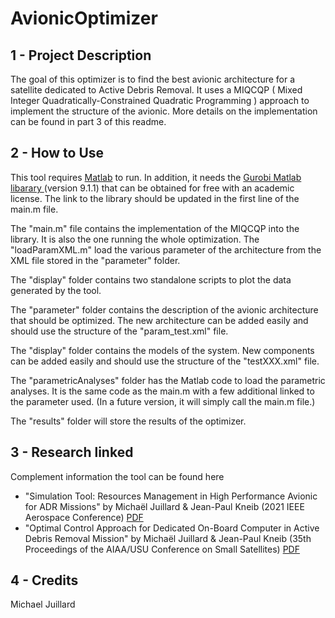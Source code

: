 # AvionicOptimizer

## 1 - Project Description
The goal of this optimizer is to find the best avionic architecture for a satellite dedicated to Active Debris Removal. It uses a MIQCQP ( Mixed Integer Quadratically-Constrained Quadratic Programming ) approach to implement the structure of the avionic. More details on the implementation can be found in part 3 of this readme.

## 2 - How to Use

This tool requires [Matlab](https://ch.mathworks.com/products/matlab.html) to run. In addition, it needs the [Gurobi Matlab libarary ](https://www.gurobi.com/)  (version 9.1.1) that can be obtained for free with an academic license. The link to the library should be updated in the first line of the main.m file.

The "main.m" file contains the implementation of the MIQCQP into the library. It is also the one running the whole optimization. The "loadParamXML.m" load the various parameter of the architecture from the XML file stored in the "parameter" folder.

The "display" folder contains two standalone scripts to plot the data generated by the tool. 

The "parameter" folder contains the description of the avionic architecture that should be optimized. The new architecture can be added easily and should use the structure of the "param_test.xml" file.

The "display" folder contains the models of the system. New components can be added easily and should use the structure of the "testXXX.xml" file.

The "parametricAnalyses" folder has the Matlab code to load the parametric analyses. It is the same code as the main.m with a few additional linked to the parameter used. (In a future version, it will simply call the main.m file.)

The "results" folder will store the results of the optimizer.

## 3 - Research linked
Complement information the tool can be found here
- "Simulation Tool: Resources Management in High Performance Avionic for ADR Missions" by Michaël Juillard & Jean-Paul Kneib (2021 IEEE Aerospace Conference) [PDF](https://www.researchgate.net/publication/352234234_Simulation_Tool_Resources_Management_in_High_Performance_Avionic_for_ADR_Missions)
- "Optimal Control Approach for Dedicated On-Board Computer in Active Debris Removal Mission" by Michaël Juillard & Jean-Paul Kneib (35th Proceedings of the AIAA/USU Conference on Small Satellites) [PDF](https://www.researchgate.net/publication/354784632_Optimal_Control_Approach_for_Dedicated_On-Board_Computer_in_Active_Debris_Removal_Mission)


## 4 - Credits
Michael Juillard
